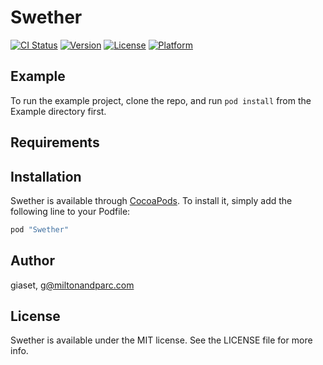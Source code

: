 # Swether

[![CI Status](http://img.shields.io/travis/giaset/Swether.svg?style=flat)](https://travis-ci.org/giaset/Swether)
[![Version](https://img.shields.io/cocoapods/v/Swether.svg?style=flat)](http://cocoapods.org/pods/Swether)
[![License](https://img.shields.io/cocoapods/l/Swether.svg?style=flat)](http://cocoapods.org/pods/Swether)
[![Platform](https://img.shields.io/cocoapods/p/Swether.svg?style=flat)](http://cocoapods.org/pods/Swether)

## Example

To run the example project, clone the repo, and run `pod install` from the Example directory first.

## Requirements

## Installation

Swether is available through [CocoaPods](http://cocoapods.org). To install
it, simply add the following line to your Podfile:

```ruby
pod "Swether"
```

## Author

giaset, g@miltonandparc.com

## License

Swether is available under the MIT license. See the LICENSE file for more info.
